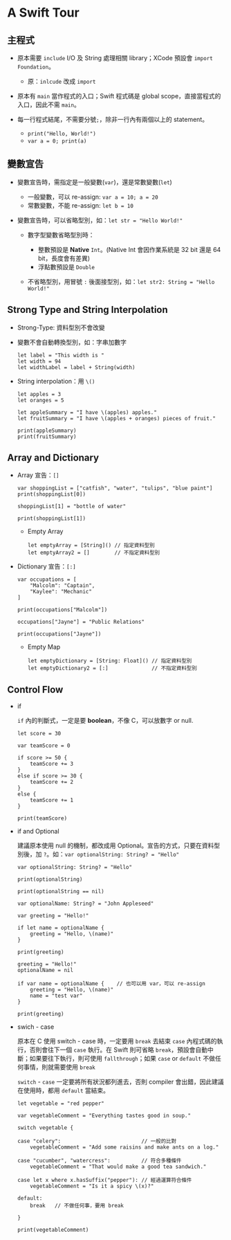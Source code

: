# A Swift Tour

## 主程式

* 原本需要 `include` I/O 及 String 處理相關 library；XCode 預設會 `import Foundation`。
  * 原：`inlcude` 改成 `import`

* 原本有 `main` 當作程式的入口；Swift 程式碼是 global scope，直接當程式的入口，因此不需 `main`。
* 每一行程式結尾，不需要分號`;`，除非一行內有兩個以上的 statement。
  * `print("Hello, World!")`
  * `var a = 0; print(a)`


## 變數宣告

* 變數宣告時，需指定是一般變數(`var`)，還是常數變數(`let`)
  * 一般變數，可以 re-assign: `var a = 10; a = 20`
  * 常數變數，不能 re-assign: `let b = 10`

* 變數宣告時，可以省略型別，如：`let str = "Hello World!"`
  * 數字型變數省略型別時：
      * 整數預設是 **Native** `Int`。(Native Int 會因作業系統是 32 bit 還是 64 bit，長度會有差異)
      * 浮點數預設是 `Double`
      
  * 不省略型別，用冒號 `:` 後面接型別，如：`let str2: String = "Hello World!"`

## Strong Type and String Interpolation

* Strong-Type: 資料型別不會改變
* 變數不會自動轉換型別，如：字串加數字

    ```
    let label = "This width is "
    let width = 94
    let widthLabel = label + String(width)
    
    ```

* String interpolation：用 `\()`

    ```
    let apples = 3
    let oranges = 5

    let appleSummary = "I have \(apples) apples."
    let fruitSummary = "I have \(apples + oranges) pieces of fruit."
    
    print(appleSummary)
    print(fruitSummary)
    
    ```

## Array and Dictionary

* Array 宣告：`[]`

    ```
    var shoppingList = ["catfish", "water", "tulips", "blue paint"]
    print(shoppingList[0])

    shoppingList[1] = "bottle of water"

    print(shoppingList[1])
    
    ```
    
    * Empty Array
    
        ```
        let emptyArray = [String]() // 指定資料型別
        let emptyArray2 = []        // 不指定資料型別
        
        ```
        
* Dictionary 宣告：`[:]`

    ```
    var occupations = [
        "Malcolm": "Captain",
        "Kaylee": "Mechanic"
    ]

    print(occupations["Malcolm"])
        
    occupations["Jayne"] = "Public Relations"
        
    print(occupations["Jayne"])
    
    ```
    
    * Empty Map
        
        ```
        let emptyDictionary = [String: Float]() // 指定資料型別
        let emptyDictionary2 = [:]              // 不指定資料型別
        
        ```
        
## Control Flow

* if

    `if` 內的判斷式，一定是要 **boolean**，不像 C，可以放數字 or null. 

    ```
    let score = 30

    var teamScore = 0

    if score >= 50 {
        teamScore += 3
    }
    else if score >= 30 {
        teamScore += 2
    }
    else {
        teamScore += 1
    }

    print(teamScore)
    ```
    
* if and Optional

    建議原本使用 null 的機制，都改成用 Optional。宣告的方式，只要在資料型別後，加 `?`。如：`var optionalString: String? = "Hello"`
        
    ```
    var optionalString: String? = "Hello"

    print(optionalString)

    print(optionalString == nil)

    var optionalName: String? = "John Appleseed"

    var greeting = "Hello!"

    if let name = optionalName {
        greeting = "Hello, \(name)"
    }

    print(greeting)

    greeting = "Hello!"
    optionalName = nil

    if var name = optionalName {    // 也可以用 var，可以 re-assign
        greeting = "Hello, \(name)"
        name = "test var"
    }

    print(greeting)
    ```
    
* swich - case

    原本在 C 使用 switch - case 時，一定要用 `break` 去結束 `case` 內程式碼的執行，否則會往下一個 `case` 執行。在 Swift 則可省略 `break`，預設會自動中斷；如果要往下執行，則可使用 `fallthrough`；如果 `case` or `default` 不做任何事情，則就需要使用 `break`
    
    `switch` - `case` 一定要將所有狀況都列進去，否則 compiler 會出錯，因此建議在使用時，都用 `default` 當結束。
    
    
    ```
    let vegetable = "red pepper"

    var vegetableComment = "Everything tastes good in soup."

    switch vegetable {
        
    case "celery":                          // 一般的比對
        vegetableComment = "Add some raisins and make ants on a log."
        
    case "cucumber", "watercress":          // 符合多種條件
        vegetableComment = "That would make a good tea sandwich."
        
    case let x where x.hasSuffix("pepper"): // 經過運算符合條件
        vegetableComment = "Is it a spicy \(x)?"
        
    default:
        break   // 不做任何事，要用 break
        
    }

    print(vegetableComment)
    ```

